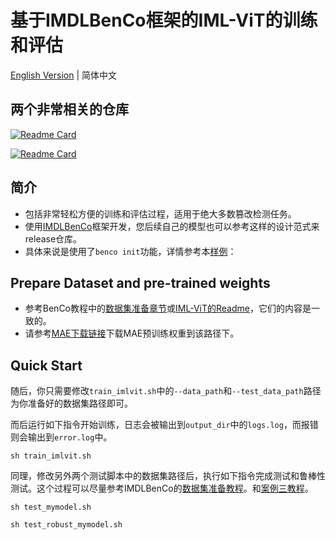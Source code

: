 # 基于IMDLBenCo框架的IML-ViT的训练和评估
[English Version](README.md) | 简体中文

## 两个非常相关的仓库

[![Readme Card](https://github-readme-stats.vercel.app/api/pin/?username=Sunnyhaze&repo=iml-vit)](https://github.com/Sunnyhaze/iml-vit)

[![Readme Card](https://github-readme-stats.vercel.app/api/pin/?username=scu-zjz&repo=imdlbenco)](https://github.com/scu-zjz/imdlbenco)

## 简介

- 包括非常轻松方便的训练和评估过程，适用于绝大多数篡改检测任务。
- 使用[IMDLBenCo](https://github.com/scu-zjz/IMDLBenCo)框架开发，您后续自己的模型也可以参考这样的设计范式来release仓库。
- 具体来说是使用了`benco init`功能，详情参考本[样例](https://scu-zjz.github.io/IMDLBenCo-doc/guide/quickstart/3_demo.html)：

## Prepare Dataset and pre-trained weights
- 参考BenCo教程中的[数据集准备章节](https://scu-zjz.github.io/IMDLBenCo-doc/guide/quickstart/0_dataprepare.html)或[IML-ViT的Readme](https://github.com/SunnyHaze/IML-ViT/blob/main/README.md)，它们的内容是一致的。
- 请参考[MAE下载链接](./pretrained-weights/mae_download_page.md)下载MAE预训练权重到该路径下。
## Quick Start

随后，你只需要修改`train_imlvit.sh`中的`--data_path`和`--test_data_path`路径为你准备好的数据集路径即可。

而后运行如下指令开始训练，日志会被输出到`output_dir`中的`logs.log`，而报错则会输出到`error.log`中。

```shell
sh train_imlvit.sh
```
同理，修改另外两个测试脚本中的数据集路径后，执行如下指令完成测试和鲁棒性测试。这个过程可以尽量参考IMDLBenCo的[数据集准备教程](https://scu-zjz.github.io/IMDLBenCo-doc/guide/quickstart/0_dataprepare.html)。和[案例三教程](https://scu-zjz.github.io/IMDLBenCo-doc/guide/quickstart/3_demo.html)。

```shell
sh test_mymodel.sh
```

```shell
sh test_robust_mymodel.sh
```